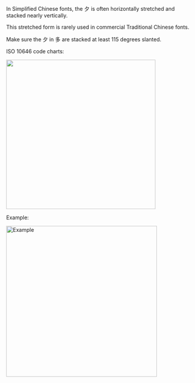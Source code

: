 In Simplified Chinese fonts, the 夕 is often horizontally stretched and
stacked nearly vertically.

This stretched form is rarely used in commercial Traditional Chinese fonts.

Make sure the 夕 in 多 are stacked at least 115 degrees slanted.

ISO 10646 code charts:

<img src="https://hc.jsecs.org/Code%20Charts/UCSv15.1/591A.svg" width="400" />

Example:

<img width="404" alt="Example" src="https://github.com/hfhchan/hk-font-guide/assets/8191296/02de9499-e56c-4eb8-85cf-8a205c488f85">
